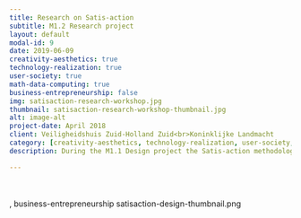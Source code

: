 ```yaml
---
title: Research on Satis-action
subtitle: M1.2 Research project
layout: default
modal-id: 9
date: 2019-06-09
creativity-aesthetics: true
technology-realization: true
user-society: true
math-data-computing: true
business-entrepreneurship: false
img: satisaction-research-workshop.jpg
thumbnail: satisaction-research-workshop-thumbnail.jpg
alt: image-alt
project-date: April 2018
client: Veiligheidshuis Zuid-Holland Zuid<br>Koninklijke Landmacht
category: [creativity-aesthetics, technology-realization, user-society, math-data-computing]
description: During the M1.1 Design project the Satis-action methodology was created, during the M1.2 Research project empirical research on this methodology was executed with the following question. <br><br>How does Satis-action improve the collaboration between organisations working in a specific case on wicked problems?<br><br>Satis-action with the accompanied System Constellation Play XL tool was re-designed to do empirical research on the method in practice with the use of the qualitative research methodology intuitive inquiry. This inquiry is executed in two different environments of collaborating organisations during worksessions with the involved professionals.<br><br>The System Constellation Play XL is a communication tool to make the central figures and characters tangible and sensible. The tool uses large artefacts like pawns of a board game to visualize the central figures, characters and satisfiers. Central figures are visualized by a person-artefact. Characters are designed in six predefined forms an distinguished by color. Satisfiers are visualized by coins and are visually linked to a character by color.<img src="img/portfolio/satisaction-research-workshop-visual.png" class="img-responsive img-centered" alt="">Satis-action uses a story-theater discours to create an understandable language for the participants who will structure the system constellation with the use of the System Constellation Play XL and start a dialogue on the dynamics in the system constellation. These activities are referred to as the Play which exist out of four acts,<br>1- Introduction of the central figure<br>2- Setup of the constellation<br>3- Dialogue<br>4- Closing act.<br><br><img src="img/portfolio/satisaction-researchslide.jpg" class="img-responsive img-centered" alt=""><br><a href="https://www.devakmakerij.nl" target="_blank">De Vakmakerij</a> provide workshops and training of Satis-action as a service which is all ready used in different conferences and real-life problem cases. For more information see the website of <a href="https://www.satis-action.nl" target="_blank">Satis-action</a>.

---
```

<br><br>
, business-entrepreneurship
satisaction-design-thumbnail.png
